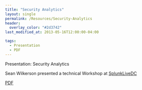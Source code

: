 ```yaml
---
title: "Security Analytics"
layout: single
permalink: /Resources/Security-Analytics
header:
  overlay_color: "#2d3742"
last_modified_at: 2013-05-16T12:00:00-04:00

tags:
  - Presentation
  - PDF
---
```

Presentation: Security Analytics

Sean Wilkerson presented a technical Workshop at [SplunkLiveDC](https://splunklive.splunk.com/)

[PDF](/assets/pdf/Splunk201312-Security_Analytics.pdf)
